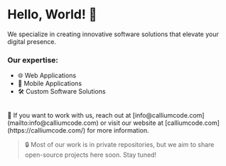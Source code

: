 # Hello, World! 👋

We specialize in creating innovative software solutions that elevate your digital presence.

 ### Our expertise:
- 🌐 Web Applications  
- 📱 Mobile Applications  
- 🛠️ Custom Software Solutions  

<br>
📧 If you want to work with us, reach out at [info@calliumcode.com](mailto:info@calliumcode.com) or visit our website at [calliumcode.com](https://calliumcode.com/) for more information.

<br>

> 🔒 Most of our work is in private repositories, but we aim to share open-source projects here soon. Stay tuned!
